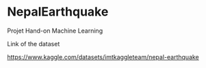 # NepalEarthquake
Projet Hand-on Machine Learning

Link of the dataset

https://www.kaggle.com/datasets/imtkaggleteam/nepal-earthquake
